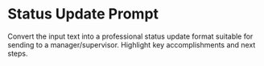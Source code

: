 # Status Update Prompt

Convert the input text into a professional status update format suitable for sending to a manager/supervisor. Highlight key accomplishments and next steps.
